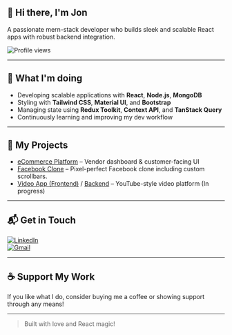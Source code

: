 ## 👋 Hi there, I'm Jon

A passionate mern-stack developer who builds sleek and scalable React apps with robust backend integration.

![Profile views](https://komarev.com/ghpvc/?username=SyedJoN&color=blue)

---

## 🤔 What I'm doing
- Developing scalable applications with **React**, **Node.js**, **MongoDB**
- Styling with **Tailwind CSS**, **Material UI**, and **Bootstrap**
- Managing state using **Redux Toolkit**, **Context API**, and **TanStack Query**
- Continuously learning and improving my dev workflow

---

## 🚀 My Projects
- [eCommerce Platform](https://github.com/SyedJoN/eCommerceWeb) – Vendor dashboard & customer-facing UI
- [Facebook Clone](https://github.com/SyedJoN/facebook-clone) – Pixel-perfect Facebook clone including custom scrollbars.
- [Video App (Frontend)](https://github.com/SyedJoN/javascript-react-frontend) / [Backend](https://github.com/SyedJoN/javascript-backend) – YouTube-style video platform (In progress)

---

## 📬 Get in Touch
[![LinkedIn](https://img.shields.io/badge/LinkedIn-blue?logo=linkedin&logoColor=white)](https://www.linkedin.com/in/syed-muhammad-jon)  
[![Gmail](https://img.shields.io/badge/Gmail-D14836?logo=gmail&logoColor=white)](mailto:muhammadjoncs16@gmail.com)

---

## ☕ Support My Work
If you like what I do, consider buying me a coffee or showing support through any means!

---

> Built with love and React magic!
